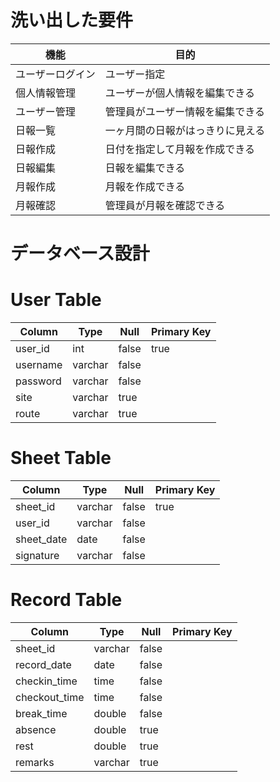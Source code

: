 # 洗い出した要件
| 機能 | 目的 |
|---|---|
| ユーザーログイン | ユーザー指定 |
| 個人情報管理 | ユーザーが個人情報を編集できる |
| ユーザー管理 | 管理員がユーザー情報を編集できる |
| 日報一覧 | 一ヶ月間の日報がはっきりに見える |
| 日報作成 | 日付を指定して月報を作成できる |
| 日報編集 | 日報を編集できる |
| 月報作成 | 月報を作成できる |
| 月報確認 | 管理員が月報を確認できる |

# データベース設計

# User Table

| Column | Type | Null | Primary Key |
|---|---|---|---|
| user_id | int | false | true |
| username | varchar | false |  |
| password | varchar | false |  |
| site | varchar | true |  |
| route | varchar | true |  |

# Sheet Table

| Column | Type | Null | Primary Key |
|---|---|---|---|
| sheet_id | varchar | false | true |
| user_id | varchar | false |  |
| sheet_date | date | false |  |
| signature | varchar | false |  |

# Record Table

| Column | Type | Null | Primary Key |
|---|---|---|---|
| sheet_id | varchar | false |  |
| record_date | date | false |  |
| checkin_time | time | false |  |
| checkout_time | time | false |  |
| break_time | double | false |  |
| absence | double | true |  |
| rest | double | true |  |
| remarks | varchar | true |  |
